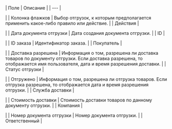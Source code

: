 | Поле | Описание |
| --- |

|
| Колонка флажков | Выбор отгрузок, к которым предполагается применить какое-либо правило или действие. |
| Действия |

|
| Дата документа отгрузки | Дата создания документа отгрузки. |
| ID |

|
| ID заказа | Идентификатор заказа. |
| Покупатель |

|
| Доставка разрешена | Информация о том, разрешена ли доставка товаров по документу отгрузки. Если доставка разрешена, то отображается имя пользователя, дата и время разрешения доставки. |
| Статус отгрузки |

|
| Отгружено | Информация о том, разрешена ли отгрузка товаров. Если отгрузка разрешена, то отображается дата и время разрешения отгрузки. |
| Служба доставки |

|
| Стоимость доставки | Стоимость доставки товаров по данному документу отгрузки. |
| Компания |

|
| Номер документа отгрузки | Номер документа отгрузки. |
| Ответственный |